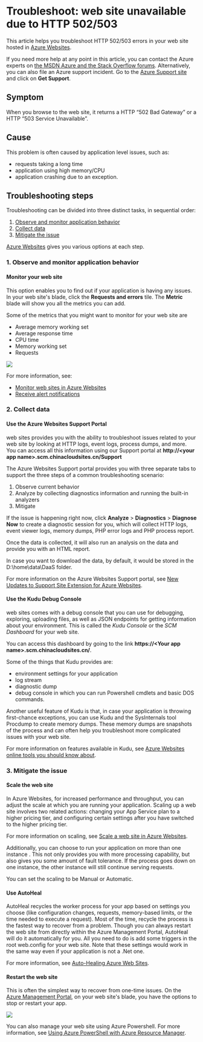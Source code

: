 <properties
	pageTitle="Troubleshoot: web site unavailable due to HTTP 502/503"
	description="This article helps you troubleshoot HTTP 502/503 errors in your web site hosted in Azure Websites."
	services="app-service\web"
	documentationCenter=""
	authors="cephalin"
	manager="wpickett"
	editor=""
	tags="top-support-issue"/>

<tags
	ms.service="app-service-web"
	ms.date="10/23/2015"
	wacn.date=""/>

# Troubleshoot: web site unavailable due to HTTP 502/503

This article helps you troubleshoot HTTP 502/503 errors in your web site hosted in [Azure Websites](/documentation/services/web-sites/).

If you need more help at any point in this article, you can contact the Azure experts on [the MSDN Azure and the Stack Overflow forums](/support/forums/). Alternatively, you can also file an Azure support incident. Go to the [Azure Support site](/support/contact/) and click on **Get Support**.

## Symptom

When you browse to the web site, it returns a HTTP “502 Bad Gateway” or a HTTP “503 Service Unavailable”.

## Cause

This problem is often caused by application level issues, such as:

-	requests taking a long time
-	application using high memory/CPU
-	application crashing due to an exception.

## Troubleshooting steps

Troubleshooting can be divided into three distinct tasks, in sequential order:

1.	[Observe and monitor application behavior](#observe)
2.	[Collect data](#collect)
3.	[Mitigate the issue](#mitigate)

[Azure Websites](/home/features/web-site/) gives you various options at each step.

<!-- deleted by customization
<a name="observe" />
-->
<!-- keep by customization: begin -->
<a name="observe"></a>
<!-- keep by customization: end -->
### 1. Observe and monitor application behavior
<!-- deleted by customization

####	Track Service health

Windows Azure publicizes each time there is a service interruption or performance degradation. You can track the health of the service on the [Azure Management Portal](https://manage.windowsazure.cn/). For more information, see [Track service health](/documentation/articles/insights-service-health).
-->

####	Monitor your web site

This option enables you to find out if your application is having any issues. In your web site's blade, click the **Requests and errors** tile. The **Metric** blade will show you all the metrics you can add.

Some of the metrics that you might want to monitor for your web site are

-	Average memory working set
-	Average response time
-	CPU time
-	Memory working set
-	Requests

![](./media/app-service-web-troubleshoot-HTTP-502-503/1-monitor-metrics.png)

For more information, see:

-	[Monitor web sites in Azure Websites](/documentation/articles/web-sites-monitor)
-	[Receive alert notifications](/documentation/articles/insights-receive-alert-notifications)

<!-- deleted by customization
<a name="collect" />
-->
<!-- keep by customization: begin -->
<a name="collect"></a>
<!-- keep by customization: end -->
### 2. Collect data

####	Use the Azure Websites Support Portal

web sites provides you with the ability to troubleshoot issues related to your web site by looking at HTTP logs, event logs, process dumps, and more. You can access all this information using our Support portal at **http://&lt;your app name>.scm.chinacloudsites.cn/Support**

The Azure Websites Support portal provides you with three separate tabs to support the three steps of a common troubleshooting scenario:

1.	Observe current behavior
2.	Analyze by collecting diagnostics information and running the built-in analyzers
3.	Mitigate

If the issue is happening right now, click **Analyze** > **Diagnostics** > **Diagnose Now** to create a diagnostic session for you, which will collect HTTP logs, event viewer logs, memory dumps, PHP error logs and PHP process report.

Once the data is collected, it will also run an analysis on the data and provide you with an HTML report.

In case you want to download the data, by default, it would be stored in the D:\home\data\DaaS folder.

For more information on the Azure Websites Support portal, see [New Updates to Support Site Extension for Azure Websites](/blog/new-updates-to-support-site-extension-for-azure-websites).

####	Use the Kudu Debug Console

web sites comes with a debug console that you can use for debugging, exploring, uploading files, as well as JSON endpoints for getting information about your environment. This is called the _Kudu Console_ or the _SCM Dashboard_ for your web site.

You can access this dashboard by going to the link **https://&lt;Your app name>.scm.chinacloudsites.cn/**.

Some of the things that Kudu provides are:

-	environment settings for your application
-	log stream
-	diagnostic dump
-	debug console in which you can run Powershell cmdlets and basic DOS commands.


Another useful feature of Kudu is that, in case your application is throwing first-chance exceptions, you can use Kudu and the SysInternals tool Procdump to create memory dumps. These memory dumps are snapshots of the process and can often help you troubleshoot more complicated issues with your web site.

For more information on features available in Kudu, see
[Azure Websites online tools you should know about](/blog/windows-azure-websites-online-tools-you-should-know-about/).

<!-- deleted by customization
<a name="mitigate" />
-->
<!-- keep by customization: begin -->
<a name="mitigate"></a>
<!-- keep by customization: end -->
### 3. Mitigate the issue

####	Scale the web site

In Azure Websites, for increased performance and throughput,  you can adjust the scale at which you are running your application. Scaling up a web site involves two related actions: changing your App Service plan to a higher pricing tier, and configuring certain settings after you have switched to the higher pricing tier.

For more information on scaling, see [Scale a web site in Azure Websites](/documentation/articles/web-sites-scale).

Additionally, you can choose to run your application on more than one instance . This not only provides you with more processing capability, but also gives you some amount of fault tolerance. If the process goes down on one instance, the other instance will still continue serving requests.

You can set the scaling to be Manual or Automatic.

####	Use AutoHeal

AutoHeal recycles the worker process for your app based on settings you choose (like configuration changes, requests, memory-based limits, or the time needed to execute a request). Most of the time, recycle the process is the fastest way to recover from a problem. Though you can always restart the web site from directly within the Azure Management Portal, AutoHeal will do it automatically for you. All you need to do is add some triggers in the root web.config for your web site. Note that these settings would work in the same way even if your application is not a .Net one.

For more information, see [Auto-Healing Azure Web Sites](/blog/auto-healing-windows-azure-web-sites/).


####	Restart the web site

This is often the simplest way to recover from one-time issues. On the [Azure Management Portal](https://manage.windowsazure.cn), on your web site's blade, you have the options to stop or restart your app.

 ![](./media/app-service-web-troubleshoot-HTTP-502-503/2-restart.png)

You can also manage your web site using Azure Powershell. For more information, see
[Using Azure PowerShell with Azure Resource Manager](/documentation/articles/powershell-azure-resource-manager).
